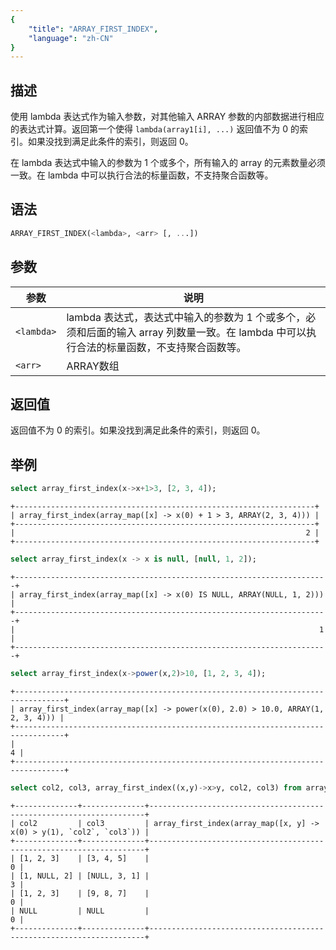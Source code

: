 ```yaml
---
{
    "title": "ARRAY_FIRST_INDEX",
    "language": "zh-CN"
}
---
```


<!-- 
Licensed to the Apache Software Foundation (ASF) under one
or more contributor license agreements.  See the NOTICE file
distributed with this work for additional information
regarding copyright ownership.  The ASF licenses this file
to you under the Apache License, Version 2.0 (the
"License"); you may not use this file except in compliance
with the License.  You may obtain a copy of the License at
  http://www.apache.org/licenses/LICENSE-2.0
Unless required by applicable law or agreed to in writing,
software distributed under the License is distributed on an
"AS IS" BASIS, WITHOUT WARRANTIES OR CONDITIONS OF ANY
KIND, either express or implied.  See the License for the
specific language governing permissions and limitations
under the License.
-->

## 描述

使用 lambda 表达式作为输入参数，对其他输入 ARRAY 参数的内部数据进行相应的表达式计算。返回第一个使得 `lambda(array1[i], ...)` 返回值不为 0 的索引。如果没找到满足此条件的索引，则返回 0。

在 lambda 表达式中输入的参数为 1 个或多个，所有输入的 array 的元素数量必须一致。在 lambda 中可以执行合法的标量函数，不支持聚合函数等。

## 语法

```sql
ARRAY_FIRST_INDEX(<lambda>, <arr> [, ...])
```

## 参数

| 参数 | 说明 | 
| --- |---|
| `<lambda>` | lambda 表达式，表达式中输入的参数为 1 个或多个，必须和后面的输入 array 列数量一致。在 lambda 中可以执行合法的标量函数，不支持聚合函数等。 |
| `<arr>` | ARRAY数组     |

## 返回值

返回值不为 0 的索引。如果没找到满足此条件的索引，则返回 0。

## 举例

```sql
select array_first_index(x->x+1>3, [2, 3, 4]);
```

```text
+-------------------------------------------------------------------+
| array_first_index(array_map([x] -> x(0) + 1 > 3, ARRAY(2, 3, 4))) |
+-------------------------------------------------------------------+
|                                                                 2 |
+-------------------------------------------------------------------+
```

```sql
select array_first_index(x -> x is null, [null, 1, 2]);
```

```text
+----------------------------------------------------------------------+
| array_first_index(array_map([x] -> x(0) IS NULL, ARRAY(NULL, 1, 2))) |
+----------------------------------------------------------------------+
|                                                                    1 |
+----------------------------------------------------------------------+
```

```sql
select array_first_index(x->power(x,2)>10, [1, 2, 3, 4]);
```

```text
+---------------------------------------------------------------------------------+
| array_first_index(array_map([x] -> power(x(0), 2.0) > 10.0, ARRAY(1, 2, 3, 4))) |
+---------------------------------------------------------------------------------+
|                                                                               4 |
+---------------------------------------------------------------------------------+
```

```sql
select col2, col3, array_first_index((x,y)->x>y, col2, col3) from array_test;
```

```text
+--------------+--------------+---------------------------------------------------------------------+
| col2         | col3         | array_first_index(array_map([x, y] -> x(0) > y(1), `col2`, `col3`)) |
+--------------+--------------+---------------------------------------------------------------------+
| [1, 2, 3]    | [3, 4, 5]    |                                                                   0 |
| [1, NULL, 2] | [NULL, 3, 1] |                                                                   3 |
| [1, 2, 3]    | [9, 8, 7]    |                                                                   0 |
| NULL         | NULL         |                                                                   0 |
+--------------+--------------+---------------------------------------------------------------------+
```